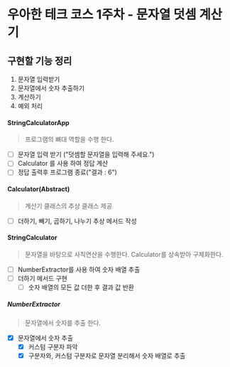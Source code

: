# 우아한 테크 코스 1주차 - 문자열 덧셈 계산기

## 구현할 기능 정리

1. 문자열 입력받기
2. 문자열에서 숫자 추출하기
3. 계산하기
4. 예외 처리

#### StringCalculatorApp
> 프로그램의 뼈대 역할을 수행 한다.
- [ ] 문자열 입력 받기 ("덧셈할 문자열을 입력해 주세요.")
- [ ] Calculator 를 사용 하여 정답 계산
- [ ] 정답 출력후 프로그램 종료("결과 : 6")

#### Calculator(Abstract)
> 계산기 클래스의 추상 클래스 제공
- [ ] 더하기, 빼기, 곱하기, 나누기 추상 메서드 작성

#### StringCalculator
> 문자열을 바탕으로 사칙연산을 수행한다. Calculator를 상속받아 구체화한다.
- [ ] NumberExtractor를 사용 하여 숫자 배열 추출
- [ ] 더하기 메서드 구현
    - [ ] 숫자 배열의 모든 값 더한 후 결과 값 반환

##### NumberExtractor
> 문자열에서 숫자를 추출 한다.
- [x] 문자열에서 숫자 추출
    - [x] 커스텀 구분자 파악
    - [x] 구분자와, 커스텀 구분자로 문자열 분리해서 숫자 배열로 추출